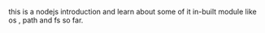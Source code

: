 this is a nodejs introduction and learn about some of it in-built module like os , path and fs so far.
